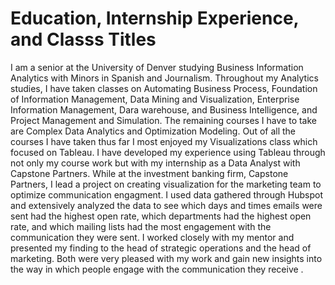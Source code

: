 # Education, Internship Experience, and Classs Titles 
I am a senior at the University of Denver studying Business Information Analytics with Minors in Spanish and Journalism. Throughout my Analytics studies, I have taken classes on Automating Business Process, Foundation of Information Management, Data Mining and Visualization, Enterprise Information Management, Dara warehouse, and Business Intelligence, and Project Management and Simulation. The remaining courses I have to take are Complex Data Analytics and Optimization Modeling. Out of all the courses I have taken thus far I most enjoyed my Visualizations class which focused on Tableau. I have developed my experience using Tableau through not only my course work but with my internship as a Data Analyst with Capstone Partners. While at the investment banking firm, Capstone Partners, I lead a project on creating visualization for the marketing team to optimize communication engagment. I used data gathered through Hubspot and extensively analyzed the data to see which days and times emails were sent had the highest open rate, which departments had the highest open rate, and which mailing lists had the most engagement with the communication they were sent. I worked closely with my mentor and presented my finding to the head of strategic operations and the head of marketing. Both were very pleased with my work and gain new insights into the way in which people engage with the communication they receive . 
